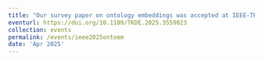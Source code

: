 ```yaml
---
title: "Our survey paper on ontology embeddings was accepted at IEEE-TKDE"
eventurl: https://doi.org/10.1109/TKDE.2025.3559023
collection: events
permalink: /events/ieee2025ontoem
date: 'Apr 2025'
---
```

